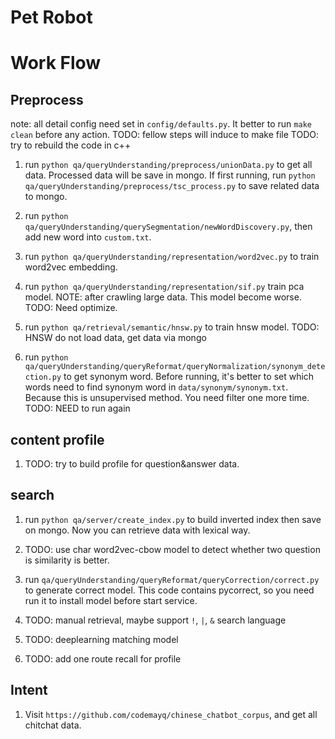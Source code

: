 # Pet Robot
# Work Flow
## Preprocess
note: all detail config need set in `config/defaults.py`. It better to run `make clean` before any action.
TODO: fellow steps will induce to make file
TODO: try to rebuild the code in c++

1.  run `python qa/queryUnderstanding/preprocess/unionData.py` to get all data. Processed data will be save in mongo. If first running, run `python qa/queryUnderstanding/preprocess/tsc_process.py` to save related data to mongo.

2.  run `python qa/queryUnderstanding/querySegmentation/newWordDiscovery.py`, then add new word into `custom.txt`. 

3.  run `python qa/queryUnderstanding/representation/word2vec.py` to train word2vec embedding.

4.  run `python qa/queryUnderstanding/representation/sif.py` train pca model.
NOTE: after crawling large data. This model become worse. 
TODO: Need optimize.

5.  run `python qa/retrieval/semantic/hnsw.py` to train hnsw model.
TODO: HNSW do not load data, get data via mongo
6.  run `python qa/queryUnderstanding/queryReformat/queryNormalization/synonym_detection.py` to get synonym word. Before running, it's better to set which words need to find synonym word in `data/synonym/synonym.txt`. Because this is unsupervised method. You need filter one more time.
TODO: NEED to run again

## content profile
1. TODO: try to build profile for question&answer data.

## search
1.  run `python qa/server/create_index.py` to build inverted index then save on mongo. Now you can retrieve data with lexical way.  

2.  TODO: use char word2vec-cbow model to detect whether two question is similarity is better.

3.  run `qa/queryUnderstanding/queryReformat/queryCorrection/correct.py` to generate correct model.  This code contains pycorrect, so you need run it to install model before start service.

4.  TODO: manual retrieval, maybe support `!`, `|`, `&` search language

5.  TODO: deeplearning matching model

6.  TODO: add one route recall for profile


## Intent
1. Visit `https://github.com/codemayq/chinese_chatbot_corpus`, and get all chitchat data. 